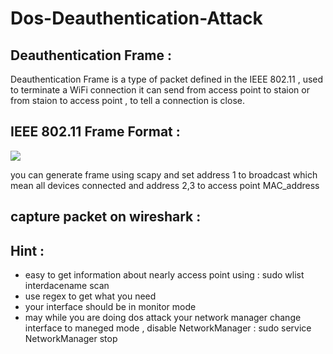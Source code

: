 # Dos-Deauthentication-Attack
<h2>Deauthentication Frame : </h2>
<p>Deauthentication Frame is a type of packet defined in the IEEE 802.11  , used to terminate a WiFi connection it can send from access point to staion or from staion to access point , to tell a connection is close.<p/>
<h2> IEEE 802.11 Frame Format  : </h2>
<img src="https://user-images.githubusercontent.com/60039619/210155937-4320975d-f88e-43a2-bb0c-e23e09dc546d.png"/>
<p > you can generate frame using scapy and set address 1 to broadcast which mean all devices connected and address 2,3 to access point MAC_address   </p>
<h2> capture packet on wireshark : </h2>

<h2>Hint : </h2>
<ul>
<li>easy to get information about nearly access point using : sudo wlist interdacename scan</li>
<li>use regex to get what you need</li>
<li>your interface should be in monitor mode </li>
<li>may while you are doing dos attack your network manager change interface to maneged mode , disable NetworkManager : sudo service NetworkManager stop</li>
</ul>

